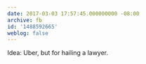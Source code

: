 ```yaml
---
date: 2017-03-03 17:57:45.000000000 -08:00
archive: fb
id: '1488592665'
weblog: false
---
```


Idea: Uber, but for hailing a lawyer.
